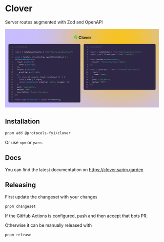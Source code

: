 # Clover

Server routes augmented with Zod and OpenAPI

![](./assets/cover.png)

## Installation

```bash
pnpm add @protocols-fyi/clover
```

Or use `npm` or `yarn`.

## Docs

You can find the latest documentation on <https://clover.sarim.garden>

## Releasing

First update the changeset with your changes

```bash
pnpm changeset
```

If the GitHub Actions is configured, push and then accept that bots PR.

Otherwise it can be manually released with

```bash
pnpm release
```
